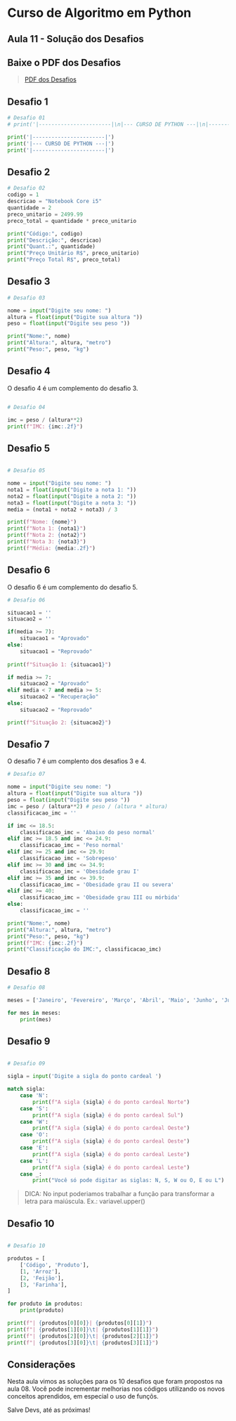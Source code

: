 # Curso de Algoritmo em Python

## Aula 11 - Solução dos Desafios

## Baixe o PDF dos Desafios

> [PDF dos Desafios](https://github.com/edsonmaia/curso-algoritmo-python/blob/main/pdf/curso-de-algoritmo-desafios-de-python-professor-edson-maia-2024.pdf)

## Desafio 1

~~~python
# Desafio 01
# print('|-----------------------|\n|--- CURSO DE PYTHON ---|\n|-----------------------|')

print('|-----------------------|')
print('|--- CURSO DE PYTHON ---|')
print('|-----------------------|')

~~~

## Desafio 2

~~~python
# Desafio 02
codigo = 1
descricao = "Notebook Core i5"
quantidade = 2
preco_unitario = 2499.99
preco_total = quantidade * preco_unitario

print("Código:", codigo)
print("Descrição:", descricao)
print("Quant.:", quantidade)
print("Preço Unitário R$", preco_unitario)
print("Preço Total R$", preco_total)

~~~

## Desafio 3

~~~python
# Desafio 03

nome = input("Digite seu nome: ")
altura = float(input("Digite sua altura "))
peso = float(input("Digite seu peso "))

print("Nome:", nome)
print("Altura:", altura, "metro")
print("Peso:", peso, "kg")

~~~

## Desafio 4

O desafio 4 é um complemento do desafio 3.

~~~python

# Desafio 04

imc = peso / (altura**2)
print(f"IMC: {imc:.2f}")

~~~

## Desafio 5

~~~python

# Desafio 05

nome = input("Digite seu nome: ")
nota1 = float(input("Digite a nota 1: "))
nota2 = float(input("Digite a nota 2: "))
nota3 = float(input("Digite a nota 3: "))
media = (nota1 + nota2 + nota3) / 3

print(f"Nome: {nome}")
print(f"Nota 1: {nota1}")
print(f"Nota 2: {nota2}")
print(f"Nota 3: {nota3}")
print(f"Média: {media:.2f}")

~~~

## Desafio 6

O desafio 6 é um complemento do desafio 5.

~~~python
# Desafio 06

situacao1 = ''
situacao2 = ''

if(media >= 7):
    situacao1 = "Aprovado"
else:
    situacao1 = "Reprovado"
    
print(f"Situação 1: {situacao1}")

if media >= 7:
    situacao2 = "Aprovado"
elif media < 7 and media >= 5:
    situacao2 = "Recuperação"
else:
    situacao2 = "Reprovado"

print(f"Situação 2: {situacao2}")

~~~

## Desafio 7

O desafio 7 é um complento dos desafios 3 e 4.

~~~python
# Desafio 07

nome = input("Digite seu nome: ")
altura = float(input("Digite sua altura "))
peso = float(input("Digite seu peso "))
imc = peso / (altura**2) # peso / (altura * altura)
classificacao_imc = ''

if imc <= 18.5:
    classificacao_imc = 'Abaixo do peso normal'
elif imc >= 18.5 and imc <= 24.9:
    classificacao_imc = 'Peso normal'
elif imc >= 25 and imc <= 29.9:
    classificacao_imc = 'Sobrepeso'
elif imc >= 30 and imc <= 34.9:
    classificacao_imc = 'Obesidade grau I'
elif imc >= 35 and imc <= 39.9:
    classificacao_imc = 'Obesidade grau II ou severa'
elif imc >= 40:
    classificacao_imc = 'Obesidade grau III ou mórbida'
else:
    classificacao_imc = ''

print("Nome:", nome)
print("Altura:", altura, "metro")
print("Peso:", peso, "kg")
print(f"IMC: {imc:.2f}")
print("Classificação do IMC:", classificacao_imc)

~~~

## Desafio 8

~~~python
# Desafio 08

meses = ['Janeiro', 'Fevereiro', 'Março', 'Abril', 'Maio', 'Junho', 'Julho', 'Agosto', 'Setembro', 'Outubro', 'Novembro', 'Dezembro']

for mes in meses:
    print(mes)

~~~

## Desafio 9

~~~python

# Desafio 09

sigla = input('Digite a sigla do ponto cardeal ')

match sigla:
    case 'N':
        print(f"A sigla {sigla} é do ponto cardeal Norte")
    case 'S':
        print(f"A sigla {sigla} é do ponto cardeal Sul")
    case 'W':
        print(f"A sigla {sigla} é do ponto cardeal Oeste")
    case 'O':
        print(f"A sigla {sigla} é do ponto cardeal Oeste")
    case 'E':
        print(f"A sigla {sigla} é do ponto cardeal Leste")
    case 'L':
        print(f"A sigla {sigla} é do ponto cardeal Leste")
    case _:
        print("Você só pode digitar as siglas: N, S, W ou O, E ou L")

~~~

> DICA: No input poderiamos trabalhar a função para transformar a letra para maiúscula. Ex.: variavel.upper()

## Desafio 10

~~~python

# Desafio 10

produtos = [
    ['Código', 'Produto'],
    [1, 'Arroz'],
    [2, 'Feijão'],
    [3, 'Farinha'],
]

for produto in produtos:
    print(produto)

print(f"| {produtos[0][0]}| {produtos[0][1]}")
print(f"| {produtos[1][0]}\t| {produtos[1][1]}")
print(f"| {produtos[2][0]}\t| {produtos[2][1]}")
print(f"| {produtos[3][0]}\t| {produtos[3][1]}")

~~~

## Considerações

Nesta aula vimos as soluções para os 10 desafios que foram propostos na aula 08. Você pode incrementar melhorias nos códigos utilizando os novos conceitos aprendidos, em especial o uso de funçõs.

Salve Devs, até as próximas!
